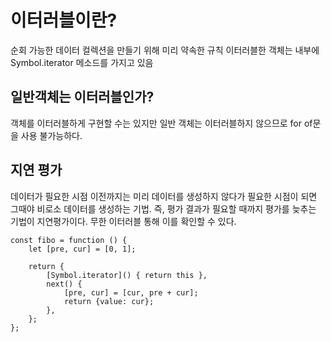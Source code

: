 # 이터러블이란?

순회 가능한 데이터 컬렉션을 만들기 위해 미리 약속한 규칙 이터러블한 객체는 내부에 Symbol.iterator 메소드를 가지고 있음

## 일반객체는 이터러블인가?

객체를 이터러블하게 구현할 수는 있지만 일반 객체는 이터러블하지 않으므로 for of문을 사용 불가능하다.

## 지연 평가

데이터가 필요한 시점 이전까지는 미리 데이터를 생성하지 않다가 필요한 시점이 되면 그때야 비로소 데이터를 생성하는 기법. 즉, 평가 결과가 필요할 때까지 평가를 늦추는 기법이 지연평가이다. 무한 이터러블 통해 이를 확인할 수 있다.

```
const fibo = function () {
    let [pre, cur] = [0, 1];

    return {
        [Symbol.iterator]() { return this },
        next() {
            [pre, cur] = [cur, pre + cur];
            return {value: cur};
        },
    };
};
```
